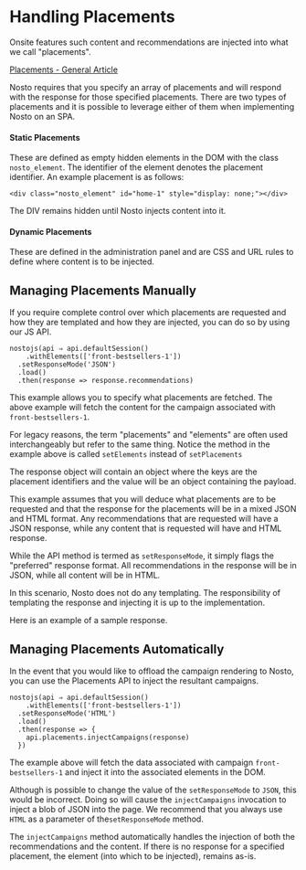 # Handling Placements

Onsite features such content and recommendations are injected into what we call "placements".

[Placements - General Article](https://help.nosto.com/en/articles/1883767-placements-general-article)

Nosto requires that you specify an array of placements and will respond with the response for those specified placements. There are two types of placements and it is possible to leverage either of them when implementing Nosto on an SPA.

#### Static Placements

These are defined as empty hidden elements in the DOM with the class `nosto_element`. The identifier of the element denotes the placement identifier. An example placement is as follows:

```text
<div class="nosto_element" id="home-1" style="display: none;"></div>
```

The DIV remains hidden until Nosto injects content into it.

#### Dynamic Placements

These are defined in the administration panel and are CSS and URL rules to define where content is to be injected.

## Managing Placements Manually

If you require complete control over which placements are requested and how they are templated and how they are injected, you can do so by using our JS API.

```text
nostojs(api ⇒ api.defaultSession()
	.withElements(['front-bestsellers-1'])
  .setResponseMode('JSON')
  .load()
  .then(response => response.recommendations)
```

This example allows you to specify what placements are fetched. The above example will fetch the content for the campaign associated with `front-bestsellers-1`.

For legacy reasons, the term "placements" and "elements" are often used interchangeably but refer to the same thing. Notice the method in the example above is called `setElements` instead of `setPlacements`

The response object will contain an object where the keys are the placement identifiers and the value will be an object containing the payload.

This example assumes that you will deduce what placements are to be requested and that the response for the placements will be in a mixed JSON and HTML format. Any recommendations that are requested will have a JSON response, while any content that is requested will have and HTML response.

While the API method is termed as `setResponseMode`, it simply flags the "preferred" response format. All recommendations in the response will be in JSON, while all content will be in HTML.

In this scenario, Nosto does not do any templating. The responsibility of templating the response and injecting it is up to the implementation.

Here is an example of a sample response.

## Managing Placements Automatically

In the event that you would like to offload the campaign rendering to Nosto, you can use the Placements API to inject the resultant campaigns.

```text
nostojs(api ⇒ api.defaultSession()
	.withElements(['front-bestsellers-1'])
  .setResponseMode('HTML')
  .load()
  .then(response => {
    api.placements.injectCampaigns(response)
  })
```

The example above will fetch the data associated with campaign `front-bestsellers-1` and inject it into the associated elements in the DOM.

Although is possible to change the value of the `setResponseMode` to `JSON`, this would be incorrect. Doing so will cause the `injectCampaigns` invocation to inject a blob of JSON into the page. We recommend that you always use `HTML` as a parameter of the`setResponseMode` method.

The `injectCampaigns` method automatically handles the injection of both the recommendations and the content. If there is no response for a specified placement, the element \(into which to be injected\), remains as-is.

